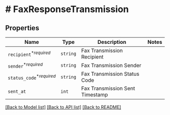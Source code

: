 # # FaxResponseTransmission



## Properties

Name | Type | Description | Notes
------------ | ------------- | ------------- | -------------
| `recipient`<sup>*_required_</sup> | ```string``` |  Fax Transmission Recipient  |  |
| `sender`<sup>*_required_</sup> | ```string``` |  Fax Transmission Sender  |  |
| `status_code`<sup>*_required_</sup> | ```string``` |  Fax Transmission Status Code  |  |
| `sent_at` | ```int``` |  Fax Transmission Sent Timestamp  |  |

[[Back to Model list]](../../README.md#models) [[Back to API list]](../../README.md#endpoints) [[Back to README]](../../README.md)
